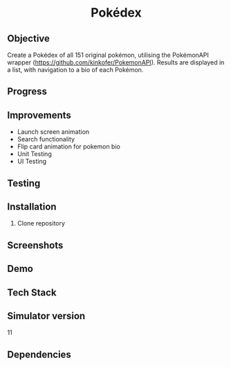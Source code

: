 <h1 align="center">

Pokédex

</h1>

## Objective
Create a Pokédex of all 151 original pokémon, utilising the PokémonAPI wrapper (https://github.com/kinkofer/PokemonAPI). Results are displayed in a list, with navigation to a bio of each Pokémon.

## Progress 

## Improvements
- Launch screen animation
- Search functionality
- Flip card animation for pokemon bio
- Unit Testing
- UI Testing

## Testing

## Installation

1. Clone repository

## Screenshots

## Demo

## Tech Stack

## Simulator version
11

## Dependencies
